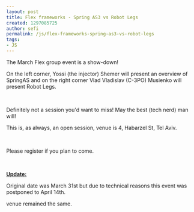 ```yaml
---
layout: post
title: Flex frameworks - Spring AS3 vs Robot Legs
created: 1297085725
author: sefi
permalink: /js/flex-frameworks-spring-as3-vs-robot-legs
tags:
- JS
---
```

<p>The March Flex group event is a show-down!</p>
<p>On the left corner, Yossi (the injector) Shemer will present an overview of SpringAS and on the right corner Vlad Vladislav (C-3PO) Musienko will present Robot Legs.</p>
<p>&nbsp;</p>
<p>Definitely not a session you'd want to miss! May the best (tech nerd) man will!</p>
<p>This is, as always, an open session, venue is 4, Habarzel St, Tel Aviv.</p>
<p>&nbsp;</p>
<p>Please register if you plan to come.</p>
<p>&nbsp;</p>
<p><u><strong>Update:</strong></u></p>
<p>Original date was March 31st but due to technical reasons this event was postponed to April 14th.</p>
<p>venue remained the same.</p>
